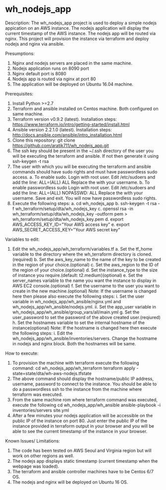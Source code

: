 # wh_nodejs_app

Description: 
The wh_nodejs_app project is used to deploy a simple nodejs appication on an AWS instance. 
The nodejs application will display the current timestamp of the AWS instance.
The nodejs app will be routed via nginx.
This project will provision the instance via terraform and deploy nodejs and nginx via ansible.

Presumptions:
1. Nginx and nodejs servers are placed in the same machine.
2. Nodejs application runs on 8090 port
3. Nginx default port is 8080
4. Nodejs app is routed via nginx at port 80
5. The application will be deployed on Ubuntu 16.04 machine.


Prerequisites:
1. Install Python >=2.7 
2. Terraform and ansible installed on Centos machine. Both configured on same machine.
3. Terraform version v0.9.2 (latest). Installation steps: https://www.terraform.io/intro/getting-started/install.html
4. Ansible version  2.2.1.0 (latest). Installation steps: http://docs.ansible.com/ansible/intro_installation.html
5. Clone this repository: git clone https://github.com/aratik711/wh_nodejs_app.git
6. The ssh key should be present in the ~/.ssh directory of the user you will be executing the terraform and ansible. If not then generate it using
ssh-keygen -t rsa
7. The user with which you will be executing the terraform and ansible commands should have sudo rights and must have passwordless sudo access. 
a. To enable sudo. Login with root user. Edit /etc/sudoers and add the line: <username> ALL=(ALL)       ALL
Replace the <username> with your username. 
b. To enable passwordless sudo Login with root user. Edit /etc/sudoers and add the line: <username> ALL=(ALL)       NOPASSWD: ALL
Replace the <username> with your username. Save and exit. 
You will now have passwordless sudo rights.
8. Execute the following steps:
a. cd wh_nodejs_app
b. ssh-keygen -t rsa -f wh_terraform/setup/dta/wh_nodejs_key
c. openssl rsa -in wh_terraform/setup/dta/wh_nodejs_key -outform pem > wh_terraform/setup/dta/wh_nodejs_key.pem
d. export AWS_ACCESS_KEY_ID="Your AWS access key"
e. export AWS_SECRET_ACCESS_KEY="Your AWS secret key"

Variables to edit:
1. Edit the wh_nodejs_app/wh_terraform/variables.tf
a. Set the tf_home variable to the directory where the wh_terraform directory is cloned.(required)
b. Set the aws_key_name to the name of the key to be created in the region of your choice.(optional)
c. Set the aws_region to the ID of the region of your choice.(optional)
d. Set the instance_type to the size of instance you require.(default: t2.medium)(optional)
e. Set the server_names variable to the name you want the instance to display in AWS EC2 console.(optional)
f. Set the username to the user you want to create in the new machine.(optional)
Note: If the username is changed here then please also execute the following steps:
i. Set the user variable in wh_nodejs_app/wh_ansible/nginx.yml and wh_nodejs_app/wh_ansible/nodejs.yml.
ii. Set the app_user variable in wh_nodejs_app/wh_ansible/group_vars/all/main.yml
g. Set the user_password to set the password of the above created user.(reqiured)
h. Set the hostnames variable to set the internal hostname of the instance(optional)
Note: If the hostname is changed here then execute the following steps:
i. Edit the wh_nodejs_app/wh_ansible/inventories/servers. Change the hostname in nodejs and nginx block. Both the hostnames will be same.

How to execute:

1. To provision the machine with terraform execute the following command:
cd wh_nodejs_app/wh_terraform
terraform apply -state=state/dta/wh-aws-nodejs.tfstate
2. The above command should display the hostname/public IP address, username, password to connect to the instance. You should be able to do a passwordless ssh to the instance from the machine where terraform was executed.
3. From the same machine rom where terraform command was executed, execute the following 
cd wh_nodejs_app/wh_ansible 
ansible-playbook -i inventories/servers site.yml
4. After a few minutes your nodejs application will be accessible on the public IP of the instance on port 80. Just enter the public IP of the instance provided in terraform output in your browser and you will be able to see the current timestamp of the instance in your browser.

Known Issues/ Limitations:
1. The code has been tested on AWS Seoul and Virginia region but will work on other regions as well.
2. The nodejs app displays static timestamp (current timestamp when the webpage was loaded).
3. The terraform and ansible controller machines have to be Centos 6/7 OS.
4. The nodejs and nginx will be deployed on Ubuntu 16 OS.


